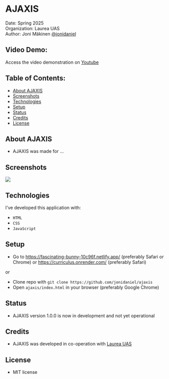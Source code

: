 # AJAXIS

Date: Spring 2025\
Organization: Laurea UAS\
Author: Joni Mäkinen [@jonidaniel](https://github.com/jonidaniel)

## Video Demo:

Access the video demonstration on [Youtube]()

## Table of Contents:

- [About AJAXIS](#about-ajaxis)
- [Screenshots](#screenshots)
- [Technologies](#technologies)
- [Setup](#setup)
- [Status](#status)
- [Credits](#credits)
- [License](#license)

## About AJAXIS

- AJAXIS was made for ...

## Screenshots

![](screenshots/ss01.png?raw=true)

## Technologies

I've developed this application with:

- `HTML`
- `CSS`
- `JavaScript`

## Setup

- Go to https://fascinating-bunny-10c96f.netlify.app/ (preferably Safari or Chrome) or https://curriculus.onrender.com/ (preferably Safari)

or

- Clone repo with `git clone https://github.com/jonidaniel/ajaxis`
- Open `ajaxis/index.html` in your browser (preferably Google Chrome)

## Status

- AJAXIS version 1.0.0 is now in development and not yet operational

## Credits

- AJAXIS was developed in co-operation with [Laurea UAS](https://www.laurea.fi)

## License

- MIT license
